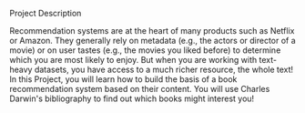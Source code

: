 Project Description

Recommendation systems are at the heart of many products such as Netflix or Amazon. They generally rely on metadata (e.g., the actors or director of a movie) or on user tastes (e.g., the movies you liked before) to determine which you are most likely to enjoy. But when you are working with text-heavy datasets, you have access to a much richer resource, the whole text! In this Project, you will learn how to build the basis of a book recommendation system based on their content. You will use Charles Darwin's bibliography to find out which books might interest you!